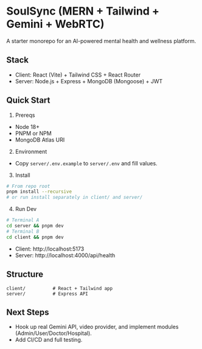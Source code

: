 # SoulSync (MERN + Tailwind + Gemini + WebRTC)

A starter monorepo for an AI-powered mental health and wellness platform.

## Stack
- Client: React (Vite) + Tailwind CSS + React Router
- Server: Node.js + Express + MongoDB (Mongoose) + JWT

## Quick Start

1) Prereqs
- Node 18+
- PNPM or NPM
- MongoDB Atlas URI

2) Environment
- Copy `server/.env.example` to `server/.env` and fill values.

3) Install
```bash
# From repo root
pnpm install --recursive
# or run install separately in client/ and server/
```

4) Run Dev
```bash
# Terminal A
cd server && pnpm dev
# Terminal B
cd client && pnpm dev
```

- Client: http://localhost:5173
- Server: http://localhost:4000/api/health

## Structure
```
client/          # React + Tailwind app
server/          # Express API
```

## Next Steps
- Hook up real Gemini API, video provider, and implement modules (Admin/User/Doctor/Hospital).
- Add CI/CD and full testing.

